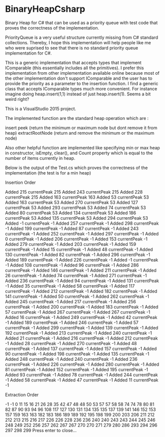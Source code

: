 # BinaryHeapCsharp
Binary Heap for C# that can be used as a priority queue with test code that proves the correctness of the implementation.

PriorityQueue is a very useful structure currently missing from C# standard collections. 
Thereby, I hope this implementation will help people like me who were suprised to see that there is no standard priority queue implementation for C#.

This is a generic implementation that accepts types that implement IComparable (this essentially includes all the primitives). 
I prefer this implementation from other implementation available online because most of the other implementation don't support IComparable and the user has to provide the priority as a parameter to the insertion function. 
I find a generic class that accepts IComparable types much more convenient. For instance imagine doing heap.insert(1,1) instead of just heap.insert(1). Seems a bit weird right?

This is a VisualStudio 2015  project. 

The implemented function are the standard heap operation which are :

insert
peek (return the minimum or maximum node but dont remove it from heap)
extractRootNode (return and remove the minimum or the maximum node)

Also other helpful function are implemented like specifying min or max heap in constructor, isEmpty, clear(), and Count property which is equal to the number of items currently in heap.

Below is the output of the Test.cs which proves the correctness of the implementation (the test is for a min heap)

Insertion Order

Added 215 currentPeak 215
Added 243 currentPeak 215
Added 228 currentPeak 215
Added 163 currentPeak 163
Added 53 currentPeak 53
Added 163 currentPeak 53
Added 270 currentPeak 53
Added 127 currentPeak 53
Added 293 currentPeak 53
Added 74 currentPeak 53
Added 80 currentPeak 53
Added 134 currentPeak 53
Added 186 currentPeak 53
Added 135 currentPeak 53
Added 294 currentPeak 53
Added -1 currentPeak -1
Added 257 currentPeak -1
Added 298 currentPeak -1
Added 199 currentPeak -1
Added 87 currentPeak -1
Added 243 currentPeak -1
Added 252 currentPeak -1
Added 297 currentPeak -1
Added 0 currentPeak -1
Added 206 currentPeak -1
Added 153 currentPeak -1
Added 279 currentPeak -1
Added 203 currentPeak -1
Added 159 currentPeak -1
Added 15 currentPeak -1
Added 48 currentPeak -1
Added 130 currentPeak -1
Added 82 currentPeak -1
Added 296 currentPeak -1
Added 189 currentPeak -1
Added 226 currentPeak -1
Added -1 currentPeak -1
Added 108 currentPeak -1
Added 96 currentPeak -1
Added 286 currentPeak -1
Added 146 currentPeak -1
Added 211 currentPeak -1
Added 26 currentPeak -1
Added 74 currentPeak -1
Added 271 currentPeak -1
Added 236 currentPeak -1
Added 94 currentPeak -1
Added 131 currentPeak -1
Added 35 currentPeak -1
Added 58 currentPeak -1
Added 117 currentPeak -1
Added 212 currentPeak -1
Added 182 currentPeak -1
Added 141 currentPeak -1
Added 50 currentPeak -1
Added 262 currentPeak -1
Added 245 currentPeak -1
Added 217 currentPeak -1
Added 256 currentPeak -1
Added 200 currentPeak -1
Added 183 currentPeak -1
Added 57 currentPeak -1
Added 267 currentPeak -1
Added 267 currentPeak -1
Added 16 currentPeak -1
Added 249 currentPeak -1
Added 42 currentPeak -1
Added 189 currentPeak -1
Added 246 currentPeak -1
Added 57 currentPeak -1
Added 299 currentPeak -1
Added 139 currentPeak -1
Added 192 currentPeak -1
Added 213 currentPeak -1
Added 240 currentPeak -1
Added 21 currentPeak -1
Added 216 currentPeak -1
Added 212 currentPeak -1
Added 28 currentPeak -1
Added 270 currentPeak -1
Added 48 currentPeak -1
Added 137 currentPeak -1
Added 157 currentPeak -1
Added 90 currentPeak -1
Added 198 currentPeak -1
Added 135 currentPeak -1
Added 248 currentPeak -1
Added 240 currentPeak -1
Added 236 currentPeak -1
Added 226 currentPeak -1
Added 280 currentPeak -1
Added 81 currentPeak -1
Added 152 currentPeak -1
Added 195 currentPeak -1
Added 93 currentPeak -1
Added 78 currentPeak -1
Added 244 currentPeak -1
Added 58 currentPeak -1
Added 47 currentPeak -1
Added 11 currentPeak -1

Extraction Order

-1
-1
0
11
15
16
21
26
28
35
42
47
48
48
50
53
57
57
58
58
74
74
78
80
81
82
87
90
93
94
96
108
117
127
130
131
134
135
135
137
139
141
146
152
153
157
159
163
163
182
183
186
189
189
192
195
198
199
200
203
206
211
212
212
213
215
216
217
226
226
228
236
236
240
240
243
243
244
245
246
248
249
252
256
257
262
267
267
270
270
271
279
280
286
293
294
296
297
298
299
Press enter to close...


